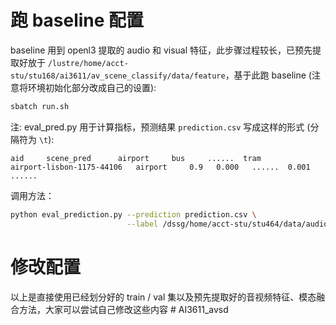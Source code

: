 # 跑 baseline 配置

baseline 用到 openl3 提取的 audio 和 visual 特征，此步骤过程较长，已预先提取好放于 `/lustre/home/acct-stu/stu168/ai3611/av_scene_classify/data/feature`，基于此跑 baseline (注意将环境初始化部分改成自己的设置):

```bash
sbatch run.sh
```

注: eval_pred.py 用于计算指标，预测结果 `prediction.csv` 写成这样的形式 (分隔符为 `\t`):
```
aid     scene_pred      airport     bus     ......  tram
airport-lisbon-1175-44106   airport     0.9   0.000   ......  0.001
......
```
调用方法：
```bash
python eval_prediction.py --prediction prediction.csv \
                          --label /dssg/home/acct-stu/stu464/data/audio_visual_scenes/evaluation_setup/fold1_evaluate.csv
```

# 修改配置
以上是直接使用已经划分好的 train / val 集以及预先提取好的音视频特征、模态融合方法，大家可以尝试自己修改这些内容
#   A I 3 6 1 1 _ a v s d  
 